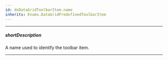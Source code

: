 ```yaml
---
id: dxDataGridToolbarItem.name
inherits: Enums.DataGridPredefinedToolbarItem
---
```

---
##### shortDescription
A name used to identify the toolbar item.

---
<!-- Description goes here -->